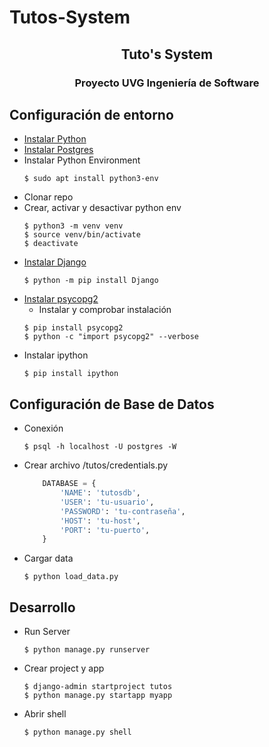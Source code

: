 # Tutos-System

<h2 align="center">Tuto's System</h2>
<h3 align="center">Proyecto UVG Ingeniería de Software</h3>

## Configuración de entorno

* [Instalar Python](https://www.python.org/)
* [Instalar Postgres](https://www.postgresql.org/)
* Instalar Python Environment
    ```shell
    $ sudo apt install python3-env
    ```
* Clonar repo
* Crear, activar y desactivar python env
    ```shell
    $ python3 -m venv venv
    $ source venv/bin/activate
    $ deactivate
    ```
* [Instalar Django](https://docs.djangoproject.com/en/3.0/topics/install/)
    ```shell
    $ python -m pip install Django
    ```
* [Instalar psycopg2](https://www.psycopg.org/)
    * Instalar y comprobar instalación
    ```shell
    $ pip install psycopg2
    $ python -c "import psycopg2" --verbose
    ```
* Instalar ipython 
    ```shell
    $ pip install ipython
    ```

## Configuración de Base de Datos

* Conexión
    ```shell
    $ psql -h localhost -U postgres -W
    ```

* Crear archivo /tutos/credentials.py
    ```python
        DATABASE = {
            'NAME': 'tutosdb',
            'USER': 'tu-usuario',
            'PASSWORD': 'tu-contraseña',
            'HOST': 'tu-host',
            'PORT': 'tu-puerto',
        }
    ```

* Cargar data
    ```shell
    $ python load_data.py
    ```

## Desarrollo

* Run Server
    ```shell
    $ python manage.py runserver
    ```
* Crear project y app
    ```shell
    $ django-admin startproject tutos
    $ python manage.py startapp myapp
    ```
* Abrir shell
    ```shell
    $ python manage.py shell
    ```
